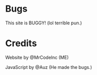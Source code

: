 # Bugs
This site is BUGGY! (lol terrible pun.)

# Credits

Website by @MrCodeInc (ME)

JavaScript by @Auz (He made the bugs.)
